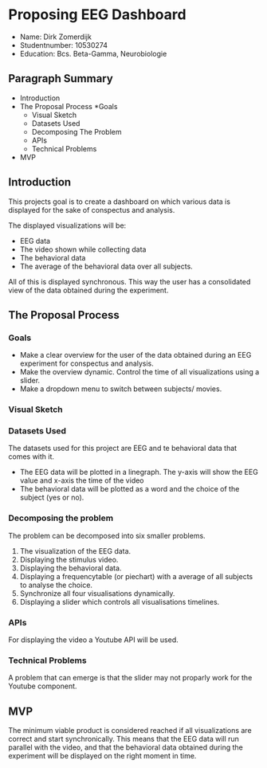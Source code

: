 # Proposing EEG Dashboard
- Name:			Dirk Zomerdijk
- Studentnumber: 	10530274
- Education: 		Bcs. Beta-Gamma, Neurobiologie

## Paragraph Summary
- Introduction
- The Proposal Process
	*Goals	
	* Visual Sketch
	* Datasets Used
	* Decomposing The Problem
	* APIs
	* Technical Problems
- MVP


## Introduction
This projects goal is to create a dashboard on which various data is displayed for
the sake of conspectus and analysis. 

The displayed visualizations will be:
- EEG data 
- The video shown while collecting data
- The behavioral data
- The average of the behavioral data over all subjects. 

All of this is displayed synchronous. This way the user has a consolidated view of the data obtained during the experiment.

## The Proposal Process

### Goals

* Make a clear overview for the user of the data obtained during an EEG experiment for conspectus and analysis.
* Make the overview dynamic. Control the time of all visualizations using a slider.
* Make a dropdown menu to switch between subjects/ movies.

### Visual Sketch

### Datasets Used
The datasets used for this project are EEG and te behavioral data that comes with it.
- The EEG data will be plotted in a linegraph. The y-axis will show the EEG value and x-axis the time of the video
- The behavioral data will be plotted as a word and the choice of the subject (yes or no). 


### Decomposing the problem
The problem can be decomposed into six smaller problems. 
1. The visualization of the EEG data. 
2. Displaying the stimulus video. 
3. Displaying the behavioral data.
4. Displaying a frequencytable (or piechart) with a average of all subjects to analyse the choice.
5. Synchronize all four visualisations dynamically. 
6. Displaying a slider which controls all visualisations timelines.

### APIs
For displaying the video a Youtube API will be used.


### Technical Problems
A problem that can emerge is that the slider may not proparly work for the Youtube component.

## MVP
The minimum viable product is considered reached if all visualizations are correct and start synchronically.
This means that the EEG data will run parallel with the video, and that the behavioral data obtained during the experiment
will be displayed on the right moment in time.


